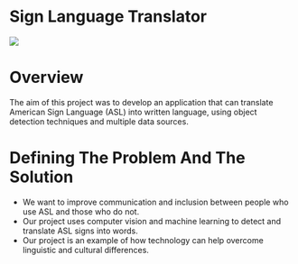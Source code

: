 # Sign Language Translator
![](https://github.com/iremgulcin/tahir-atalay-rumeysa-yusuf-mehmet/blob/main/asl_demo.gif)
# Overview
The aim of this project was to develop an application that can translate American Sign Language (ASL) into written language, using object detection techniques and multiple data sources.​
# Defining The Problem ​And The Solution
* We want to improve communication and inclusion between people who use ASL and those who do not.​
* Our project uses computer vision and machine learning to detect and translate ASL signs into words.​
* Our project is an example of how technology can help overcome linguistic and cultural differences.

